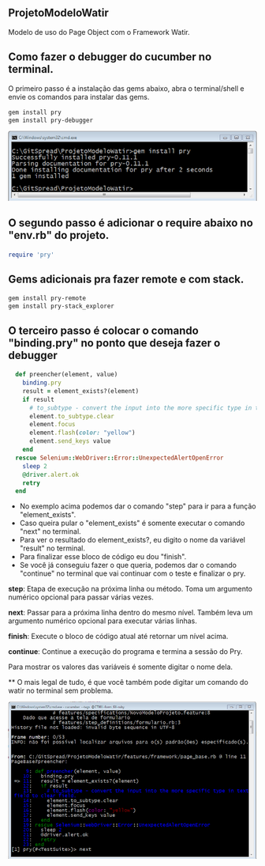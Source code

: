 ## ProjetoModeloWatir
Modelo de uso do Page Object com o Framework Watir.


## Como fazer o debugger do cucumber no terminal.
O primeiro passo é a instalação das gems abaixo, abra o terminal/shell e envie os comandos para instalar das gems.
```
gem install pry
gem install pry-debugger
```
![alt install](https://github.com/reinaldorossetti/ProjetoModeloWatir/blob/master/imgs/install_pry.PNG)

## O segundo passo é adicionar o require abaixo no "env.rb" do projeto.
```ruby
require 'pry' 
```
## Gems adicionais pra fazer remote e com stack.
```
gem install pry-remote
gem install pry-stack_explorer
```

## O terceiro passo é colocar o comando "binding.pry" no ponto que deseja fazer o debugger
```ruby
  def preencher(element, value)
    binding.pry
    result = element_exists?(element)
    if result
      # to_subtype - convert the input into the more specific type in text field to clear field.
      element.to_subtype.clear
      element.focus
      element.flash(color: "yellow")
      element.send_keys value
    end
  rescue Selenium::WebDriver::Error::UnexpectedAlertOpenError
    sleep 2
    @driver.alert.ok
    retry
  end
```

- No exemplo acima podemos dar o comando "step" para ir para a função "element_exists".<br>
- Caso queira pular o "element_exists" é somente executar o comando "next" no terminal.<br>
- Para ver o resultado do element_exists?, eu digito o nome da variável "result" no terminal.<br>
- Para finalizar esse bloco de código eu dou "finish".<br>
- Se você já conseguiu fazer o que queria, podemos dar o comando "continue" no terminal que vai continuar com o teste e finalizar o pry.<br>


**step**: Etapa de execução na próxima linha ou método. Toma um argumento numérico opcional para passar várias vezes.<br>

**next**: Passar para a próxima linha dentro do mesmo nível. Também leva um argumento numérico opcional para executar várias linhas.<br>

**finish**: Execute o bloco de código atual até retornar um nível acima.<br>

**continue**: Continue a execução do programa e termina a sessão do Pry.<br>

Para mostrar os valores das variáveis é somente digitar o nome dela.<br>

** O mais legal de tudo, é que você também pode digitar um comando do watir no terminal sem problema.

![alt pry_debugger](https://github.com/reinaldorossetti/ProjetoModeloWatir/blob/master/imgs/pry_debugger.png)
